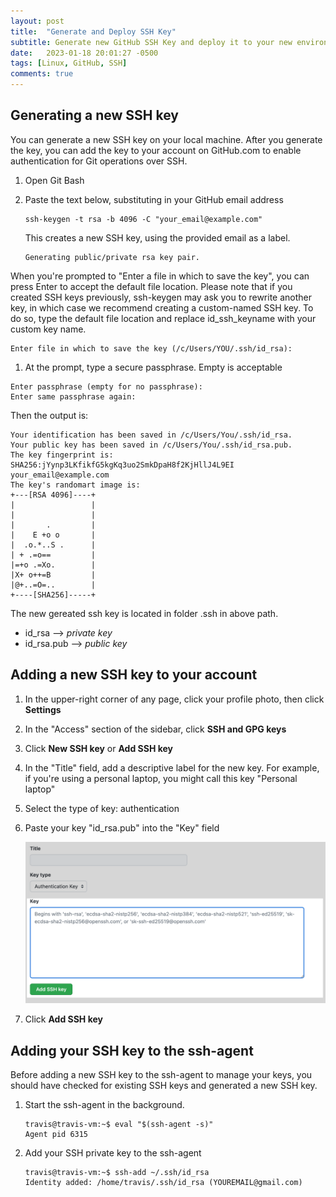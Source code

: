 ```yaml
---
layout: post
title:  "Generate and Deploy SSH Key"
subtitle: Generate new GitHub SSH Key and deploy it to your new environment
date:   2023-01-18 20:01:27 -0500
tags: [Linux, GitHub, SSH]
comments: true
---
```

## Generating a new SSH key

You can generate a new SSH key on your local machine. After you generate the key, you can add the key to your account on GitHub.com to enable authentication for Git operations over SSH.

1. Open Git Bash

2. Paste the text below, substituting in your GitHub email address    
    ```
    ssh-keygen -t rsa -b 4096 -C "your_email@example.com"
    ```

    This creates a new SSH key, using the provided email as a label.

    ```
    Generating public/private rsa key pair.
    ```
When you're prompted to "Enter a file in which to save the key", you can press Enter to accept the default file location. Please note that if you created SSH keys previously, ssh-keygen may ask you to rewrite another key, in which case we recommend creating a custom-named SSH key. To do so, type the default file location and replace id_ssh_keyname with your custom key name.
```
Enter file in which to save the key (/c/Users/YOU/.ssh/id_rsa):
```
1. At the prompt, type a secure passphrase. Empty is acceptable
```
Enter passphrase (empty for no passphrase):
Enter same passphrase again:
```
Then the output is:
```
Your identification has been saved in /c/Users/You/.ssh/id_rsa.
Your public key has been saved in /c/Users/You/.ssh/id_rsa.pub.
The key fingerprint is:
SHA256:jYynp3LKfikfG5kgKq3uo2SmkDpaH8f2KjHllJ4L9EI your_email@example.com
The key's randomart image is:
+---[RSA 4096]----+
|                 |
|                 |
|       .         |
|    E +o o       |
|  .o.*..S .      |
| + .=o==         |
|=+o .=Xo.        |
|X+ o++=B         |
|@+..=O=..        |
+----[SHA256]-----+
```
The new gereated ssh key is located in folder .ssh in above path.

- id_rsa --> _private key_
- id_rsa.pub --> _public key_

## Adding a new SSH key to your account

1. In the upper-right corner of any page, click your profile photo, then click **Settings**

2. In the "Access" section of the sidebar, click  **SSH and GPG keys**

3. Click **New SSH key** or **Add SSH key**

4. In the "Title" field, add a descriptive label for the new key. For example, if you're using a personal laptop, you might call this key "Personal laptop"

5. Select the type of key: authentication

6. Paste your key "id_rsa.pub" into the "Key" field

    <!-- <img src= "/assets/images/ssh_key_paste_with_type.png"> -->
    
    ![image at other location](/assets/img/ssh_key_paste_with_type.png)


7. Click **Add SSH key**

## Adding your SSH key to the ssh-agent

Before adding a new SSH key to the ssh-agent to manage your keys, you should have checked for existing SSH keys and generated a new SSH key.

1. Start the ssh-agent in the background.
    ```
    travis@travis-vm:~$ eval "$(ssh-agent -s)"
    Agent pid 6315
    ```
2. Add your SSH private key to the ssh-agent
    ```
    travis@travis-vm:~$ ssh-add ~/.ssh/id_rsa
    Identity added: /home/travis/.ssh/id_rsa (YOUREMAIL@gmail.com)
    ```
